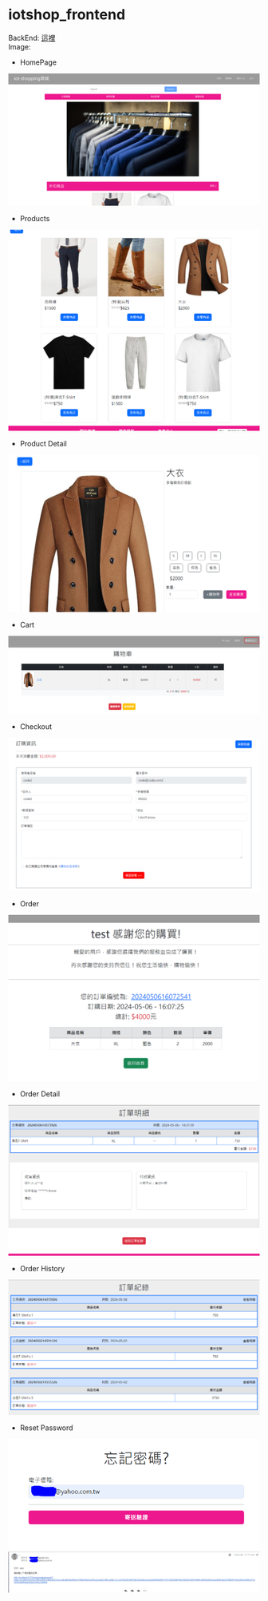 # iotshop_frontend
BackEnd: [這裡](https://github.com/YuTengHuang/iotshopping) \
Image:
- HomePage
<img src="public/demo-img/homepage.png">

- Products
<img src="public/demo-img/allProduct.PNG">

- Product Detail 
<img src="public/demo-img/product_detail.PNG">

- Cart 
<img src="public/demo-img/cart.PNG">

- Checkout 
<img src="public/demo-img/checkout.png">

- Order 
<img src="public/demo-img/ty.PNG">

- Order Detail
<img src="public/demo-img/order_detail.png">

- Order History 
<img src="public/demo-img/history_order.png">

- Reset Password 
<img src="public/demo-img/reset_password_email.PNG">
<img src="public/demo-img/resetpassword.PNG">
